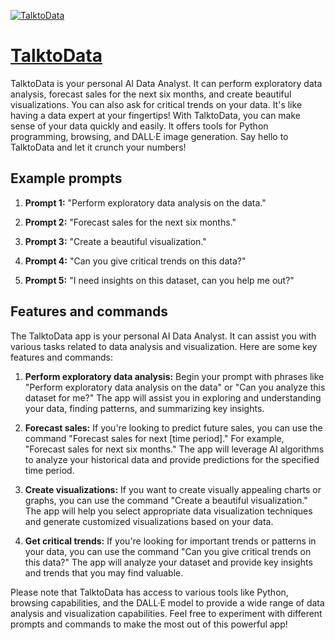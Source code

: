 [![TalktoData](https://files.oaiusercontent.com/file-FVKvSAicBWbrzd9rnAxepsIV?se=2123-10-17T19%3A00%3A05Z&sp=r&sv=2021-08-06&sr=b&rscc=max-age%3D31536000%2C%20immutable&rscd=attachment%3B%20filename%3Dlogo-transparant-03.png&sig=mIonBuO9XX0zkqt60UFZXaGnc02WLkVcnjqON2XAB5A%3D)](https://chat.openai.com/g/g-mZLaNjro0-talktodata)

# [TalktoData](https://chat.openai.com/g/g-mZLaNjro0-talktodata)

TalktoData is your personal AI Data Analyst. It can perform exploratory data analysis, forecast sales for the next six months, and create beautiful visualizations. You can also ask for critical trends on your data. It's like having a data expert at your fingertips! With TalktoData, you can make sense of your data quickly and easily. It offers tools for Python programming, browsing, and DALL·E image generation. Say hello to TalktoData and let it crunch your numbers!

## Example prompts

1. **Prompt 1:** "Perform exploratory data analysis on the data."

2. **Prompt 2:** "Forecast sales for the next six months."

3. **Prompt 3:** "Create a beautiful visualization."

4. **Prompt 4:** "Can you give critical trends on this data?"

5. **Prompt 5:** "I need insights on this dataset, can you help me out?"


## Features and commands

The TalktoData app is your personal AI Data Analyst. It can assist you with various tasks related to data analysis and visualization. Here are some key features and commands:

1. **Perform exploratory data analysis:** Begin your prompt with phrases like "Perform exploratory data analysis on the data" or "Can you analyze this dataset for me?" The app will assist you in exploring and understanding your data, finding patterns, and summarizing key insights.

2. **Forecast sales:** If you're looking to predict future sales, you can use the command "Forecast sales for next [time period]." For example, "Forecast sales for next six months." The app will leverage AI algorithms to analyze your historical data and provide predictions for the specified time period.

3. **Create visualizations:** If you want to create visually appealing charts or graphs, you can use the command "Create a beautiful visualization." The app will help you select appropriate data visualization techniques and generate customized visualizations based on your data.

4. **Get critical trends:** If you're looking for important trends or patterns in your data, you can use the command "Can you give critical trends on this data?" The app will analyze your dataset and provide key insights and trends that you may find valuable.

Please note that TalktoData has access to various tools like Python, browsing capabilities, and the DALL·E model to provide a wide range of data analysis and visualization capabilities. Feel free to experiment with different prompts and commands to make the most out of this powerful app!